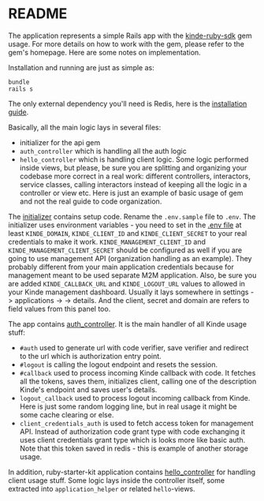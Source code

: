 # README

The application represents a simple Rails app with the [kinde-ruby-sdk](https://github.com/kinde-oss/kinde-ruby-sdk) gem usage.
For more details on how to work with the gem, please refer to the gem's homepage.
Here are some notes on implementation.

Installation and running are just as simple as:
```
bundle
rails s
```
The only external dependency you'll need is Redis, here is the [installation guide](https://redis.io/docs/getting-started/installation/install-redis-on-linux/).

Basically, all the main logic lays in several files:
- initializer for the api gem 
- `auth_controller` which is handling all the auth logic
- `hello_controller` which is handling client logic.
Some logic performed inside views, but please, be sure you are splitting and organizing your codebase more correct in a 
real work: different controllers, interactors, service classes, calling interactors instead of keeping all the logic in a controller or view etc.
Here is just an example of basic usage of gem and not the real guide to code organization.

The [initializer](https://github.com/kinde-starter-kits/ruby-starter-kit/blob/main/config/initializers/kinde_api.rb)
contains setup code. Rename the `.env.sample` file to `.env`. The initializer uses environment variables - you need to set in the
[.env file](https://github.com/kinde-starter-kits/ruby-starter-kit/blob/main/.env)
at least `KINDE_DOMAIN`, `KINDE_CLIENT_ID` and `KINDE_CLIENT_SECRET` to your real credentials to make it work.
`KINDE_MANAGEMENT_CLIENT_ID` and `KINDE_MANAGEMENT_CLIENT_SECRET` should be configured as well if you are going to use 
management API (organization handling as an example). They probably different from your main application credentials 
because for management meant to be used separate M2M application.
Also, be sure you are added `KINDE_CALLBACK_URL` and `KINDE_LOGOUT_URL` values to allowed in your Kinde management dashboard.
Usually it lays somewhere in settings -> applications -> <your application> -> details. And the client, secret and domain are refers to
field values from this panel too.

The app contains [auth_controller](https://github.com/kinde-starter-kits/ruby-starter-kit/blob/main/app/controllers/auth_controller.rb).
It is the main handler of all Kinde usage stuff:
- `#auth` used to generate url with code verifier, save verifier and redirect to the url which is authorization entry point.
- `#logout` is calling the logout endpoint and resets the session. 
- `#callback` used to process incoming Kinde callback with code. It fetches all the tokens, saves them, initializes client, 
calling one of the description Kinde's endpoint and saves user's details.
- `logout_callback` used to process logout incoming callback from Kinde. Here is just some random logging line, but in real
usage it might be some cache clearing or else.
- `client_credentials_auth` is used to fetch access token for management API. Instead of authorization code grant type with 
code exchanging it uses client credentials grant type which is looks more like basic auth. 
Note that this token saved in redis - this is example of another storage usage.

In addition, ruby-starter-kit application contains [hello_controller](https://github.com/kinde-starter-kits/ruby-starter-kit/blob/main/app/controllers/hello_controller.rb)
for handling client usage stuff. Some logic lays inside the controller itself, some extracted into `application_helper` or related `hello`-views.
